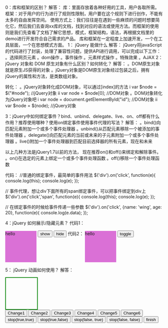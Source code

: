 0：库和框架的区别？
解答：
库：里面存放着各种好用的工具，用户各取所需。
框架：对于用户的行为进行了规则性限制，用户要在这个规则下进行创作，不能有太多的自由发挥空间。
使用方式上：我们往往是在遇到一些麻烦的问题时想要简化它，然后我们去查询xx库的文档，找到对应的语法或使用方法。而框架的使用则是我们先查看了文档了解它思想，模式，框架结构，语法，再根据文档里的demo进行开发符合自己需求的产品。
库和框架在一定程度上加速开发，一个在工具层面，一个在思想模式方面。
1： jQuery 能做什么
解答：
jQuery将javaScript的代码进行了封装，处理了兼容性问题，提供API进行调用，可以完成以下工作：
。选择网页元素 。dom操作 。事件操作 。元素样式操作 。特殊效果 。AJAX
2： jQuery 对象和 DOM 原生对象有什么区别？如何转化？
解答：
。DOM原生对象就是原生JS获得的对象
。jQuery对象是DOM原生对象经过包装之后，拥有jQuery的属性和方法，是类数组对象。

转化：
。jQuery对象转化成DOM对象，可以通过[index]的方法
i var $node = $("#node"); //jQuery对象
ii var node = $node[0]; //DOM对象
。DOM对象转化为jQuery对象吧
i var node = document.getElementById("id"); //DOM对象
ii var $node = $(node); //jQuery对象

3：jQuery中如何绑定事件？bind、unbind、delegate、live、on、off都有什么作用？推荐使用哪种？使用on绑定事件使用事件代理的写法？
解答：
。bind()向匹配元素附加一个或多个事件处理器
。unbind()从匹配元素移除一个被添加的事件处理器
。delegate()向匹配元素的当前或未来的子元素附加一个或多个事件处理器
。live()附加一个事件处理器到匹配目前选择器的所有元素，现在和未来

以上几种方法是jQuery1.7以前的方法， 现在推荐on()和off()来绑定和解除事件。
。on()在选定的元素上绑定一个或多个事件处理函数
。off()移除一个事件处理函数

代码：
//普通的绑定事件，最简单的事件用法
$('div').on('click', function(e){
    console.log(this);
    console.log(e);
});

// 事件代理，想让div下面所有的span绑定事件，可以把事件绑定到div上
$('div').on('click','span', function(e){
    console.log(this);
    console.log(e);
});

// 在绑定事件的时候给事件传递一些参数
$('div').on('click', {name: 'wing', age: 20}, function(e){
    console.log(e.data);
});

4：jQuery 如何展示/隐藏元素？
代码1：

<!DOCTYPE html>
<html lang="en">

<head>
    <meta charset="UTF-8">
    <meta name="viewport" content="width=device-width, initial-scale=1.0">
    <title>隐藏/展示元素</title>
    <style>
        .box {
            width: 100px;
            height: 100px;
            background-color: red;
            display: inline-block;
        }
    </style>
</head>

<body>
    <div class="box">
        hello
    </div>
    <button id="btn-box1">show</button>
    <button id="btn-box2">hide</button>
    <script src="http://apps.bdimg.com/libs/jquery/1.9.1/jquery.js"></script>
    <script>
        $('#btn-box1').on('click', function () {
            $('.box').show()
        })
        $('#btn-box2').on('click', function () {
            $('.box').hide()
        })
    </script>
</body>

</html>
代码2：

<!DOCTYPE html>
<html lang="en">
<head>
    <meta charset="UTF-8">
    <meta name="viewport" content="width=device-width, initial-scale=1.0">
    <title>toggle()方法来切换hide()和show()</title>
</head>
<body>
    <style>
        .box{
            width: 100px;
            height: 100px;
            background-color: orchid;
            display:inline-block;
        }
    </style>
    <div class="box">
        hello
    </div>
    <button id="btn-box">toggle</button>
    <script src="http://apps.bdimg.com/libs/jquery/1.9.1/jquery.js"></script>
    <script>
        $('#btn-box').on('click',function(){
            $('.box').toggle()
        })
    </script>
</body>
</html>


5： jQuery 动画如何使用？
解答：
<!DOCTYPE html>
<html lang="en">

<head>
    <meta charset="UTF-8">
    <meta name="viewport" content="width=device-width, initial-scale=1.0">
    <title>Animation</title>
</head>

<body>
    <div class="item1"
        style="height: 100px;width:100px;background-color: gery; position: relative;border: 2px solid green;"></div>
    <button class="btn">Change1</button>
    <button class="btn">Change2</button>
    <button class="btn">Change3</button>
    <button class="btn">Change4</button>
    <button class="btn">Change5</button>
    <button class="btn">Change6</button>
    <button class="btn">stop(true,true)</button>
    <button class="btn">stop(true,false)</button>
    <button class="btn">stop(false, true)</button>
    <button class="btn">stop(false, false)</button>
    <button class="btn">finish</button>
    <script src="http://apps.bdimg.com/libs/jquery/1.9.1/jquery.js"></script>
    <script>
        //动画通用的API是.animate()
        //语法：.animate(properties-->object:key-value pair [, duration--->Number or String] [, easing--->String] [,complete--->Function])
        $('.btn').eq(0).on('click', function () {
            $('.item1').eq(0).animate({
                height: 200,
                width: 200
            }, 1000, 'swing', function () {
                $('.item1').eq(0).css('background-color', 'yellow');
            });
        });

        //当进行多步动画时，以往一般思路是在animated的complete回调函数里进行下一个animate调用
        //但是由于jQuery的链式调用的特性。我们可以这样调用：
        $('.btn').eq(1).on('click', function () {
            $('.item1').eq(0).animate({
                height: 200
            }, 1000, 'swing')
                .animate({
                    height: 300
                }, 1000, 'swing')
                .animate({
                    width: 300
                }, 1000, 'swing')
                .animate({
                    width: 300
                }, 1000, 'swing');
        });
        //这样看起来似乎还不够简洁，我们可以将四个运动终点状态抽象出来，将其包装成一个数组，使用$.each对其遍历进行animate调用。
        let motion = [{
            height: 200
        },
        {
            height: 300
        },
        {
            width: 300
        }
        ];
        let $item1 = $('.item1');
        $('.btn').eq(2).on('click', function () {
            $.each(motion, function () {
                $item1.animate(this, 1000)
            })
        });
        //这样的一个缺陷是让分布调用变得抽象，但是无法给每一个分布动画加上不同的运动时间了
        //解决的方法是构造一个数组存储css和duration对象:如下：
        let motionOpt = [{
            css: { height: 200 },
            duration: { duaration: 1000 }
        },
        {
            css: { width: 200 },
            duration: { duration: 1500 }
        },
        {
            css: { height: 300 },
            duration: { duration: 2000 }
        },
        {
            css: { width: 300 },
            duration: { duration: 2500 }
        }
        ];
        $('.btn').eq(3).on('click', function () {
            $.each(motionOpt, function () {
                $item1.animate(this["css"], this["duration"]);
                //同步or异步and队列：每遍历到一个我们调用一次animate，而遍历就像for循环一样瞬间执行完毕，看起来就像"几乎"在同一时刻调用了多次animate
                //会不会使这些动画看起来想同步调用？其实jQuery比较智能的是将对于同一个元素的动画默认加入了队列，按照先后顺序排列动画事件。
                //所以动画还是会一次执行
            });
        });

        //在此之前我们的动画都是一步接着一步，有没有可能让每一步都是同步进行？或者个别步骤是跳出运动步骤与其他步骤同步进行？
        //在animate传入参数中可以传入一个options对象，里面含有一个参数queue，指定动画是否被放置于队列中，如果不放置在队列里，则会直接进行
        $('.btn').eq(4).on('click', function () {
            $('.item1').eq(0).animate({
                height: 300
            }, {
                duration: 1000,
                queue: false
            })
                .animate({
                    width: 300
                }, {
                    duration: 1000,
                    queue: false
                })
                .animate({
                    borderWidth: "50px"
                }, {
                    duration: 1000,
                    queue: false
                })
                .animate({
                    width: 400
                }, {
                    duration: 1500,
                    queue: true
                })
                .animate({
                    height: 400
                }, {
                    duration: 1500,
                    queue: true
                });
            //队列与非队列混合可以观察的更清楚：
            //1500duration与上面3个动画同时进行，当上面3个1000duration走完后，这一个处于队列的动画依然在进行剩下的500ms
            //接着再进行duration1500的高度增加动画。
        });
        //停止动画
        //语法：.stop([clearQueue][,jumpToEnd])/.finish([queue])
        //第一个参数决定是否取消队列动画（不再按队列，停止执行），第二个参数决定是否直接跳入当前队列动画的终点
        $('.btn').eq(5).on('click', function () {
            $('.item1').eq(0).animate({
                top: 300
            }, 2000)
                .animate({
                    left: 300
                }, 2000)
                .animate({
                    top: 0
                }, 2000)
                .animate({
                    left: 0
                }, 2000)
        });
        //以下操作描述为前2000ms时点击按钮所呈现的效果:
        $('.btn').eq(6).on('click', function () {
            $('.item1').eq(0).stop(true, true);
        }); //直接跳至第一个动画的样式终点，不再继续执行下一个队列动画
        $('.btn').eq(7).on('click', function () {
            $('.item1').eq(0).stop(true, false);
        }); //停止在运动当前位置，不再继续执行下一个队列动画
        $('.btn').eq(8).on('click', function () {
            $('.item1').eq(0).stop(false, true);
        });//跳至当前动画终点，并且继续执行队列中下一个动画，
        $('.btn').eq(9).on('click', function () {
            $('.item1').eq(0).stop(false, false);
        }); //停止在运动当前位置，并且继续队列中下一个动画

        //而finish跟stop（true,true)非常相似，但是finish会跳至队列里所有动画的样式终点。
        $('.btn').eq(10).on('click', function () {
            $('.item1').eq(0).finish()
        });
    </script>
</body>

</html>
6：如何设置和获取元素内部 HTML 内容？如何设置和获取元素内部文本？
解答：
$(元素).html();//不传参则获取html内容
$(元素).html('<li>111</li>'); //传参则改变元素内部html内容为所传参数
$(元素).text();//不传参则获取元素内部的文字信息
$(元素).text('hi');//元素内部文字信息设置为'hi'.
7：如何设置和获取表单用户输入或者选择的内容？如何设置和获取元素属性？
解答：
读取表单内容：.val([value]) 获取元素属性： attr([attributeName])
代码：
<!DOCTYPE html>
<html lang="en">

<head>
    <meta charset="UTF-8">
    <meta name="viewport" content="width=device-width, initial-scale=1.0">
    <title>读取表单内容</title>
</head>

<body>
    <input type="text" name="" value="" class="text" diy-data="hi hunger">
    <button class="btn">GetValue</button>
    <button class="btn">SetValue</button>
    <button class="btn">GetAttribute</button>
    <button class="btn">SetAttribute</button>
    <script src="http://apps.bdimg.com/libs/jquery/1.9.1/jquery.js"></script>
    <script>
        $('.btn').eq(0).on('click', function () {
            console.log($('.text').eq(0).val());
        }); //输入框输入aaaaa. console.log: aaaaa
        $('.btn').eq(1).on('click', function () {
            console.log($('.text').eq(0).val('hi hunger'));
        }); //输入框内部出现'hi hunger'字样
        $('.btn').eq(2).on('click', function () {
            console.log($('.text').eq(0).attr('diy-data'));
        }); //hi hunger
        $('.btn').eq(3).on('click', function () {
            console.log($('.text').eq(0).attr('diy-data', 'I am a hunger'));
        }); //再去点击GetValue得到console.log: I am a hunger
    </script>
</body>

</html>